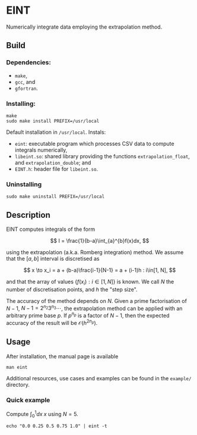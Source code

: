 # EINT

Numerically integrate data employing the extrapolation method.

## Build

### Dependencies:
- ``make``,
- ``gcc``, and
- ``gfortran``.

### Installing:
```
make
sudo make install PREFIX=/usr/local
```
Default installation in ``/usr/local``. Instals:
- ``eint``: executable program which processes CSV data to compute integrals numerically,
- ``libeint.so``: shared library providing the functions ``extrapolation_float``, and ``extrapolation_double``; and
- ``EINT.h``: header file for ``libeint.so``.
### Uninstalling
```
sudo make uninstall PREFIX=/usr/local
```

## Description

EINT computes integrals of the form

$$
I = \frac{1}{b-a}\int_{a}^{b}f(x)dx,
$$

using the extrapolation (a.k.a. Romberg integration) method. We assume that the $[a, b]$ interval is discretised as

$$
x \to x_i = a + (b-a)\frac{i-1}{N-1} = a + (i-1)h : i\in[1, N],
$$

and that the array of values $\{f(x_i): i\in[1, N]\}$ is known. We call $N$ the number of discretisation points, and $h$ the "step size".

The accuracy of the method depends on $N$. Given a prime factorisation of $N-1$, $N-1 = 2^{n_2}3^{n_3}\cdots$, the extrapolation method can be applied with an arbitrary prime base $p$. If $p^{n_p}$ is a factor of $N-1$, then the expected accuracy of the result will be $\mathcal{O}(h^{2n_p})$.

## Usage

After installation, the manual page is available

```
man eint
```

Additional resources, use cases and examples can be found in the ``example/`` directory.

### Quick example

Compute $\int_0^1 dx\; x$ using $N = 5$.
```
echo "0.0 0.25 0.5 0.75 1.0" | eint -t
```

